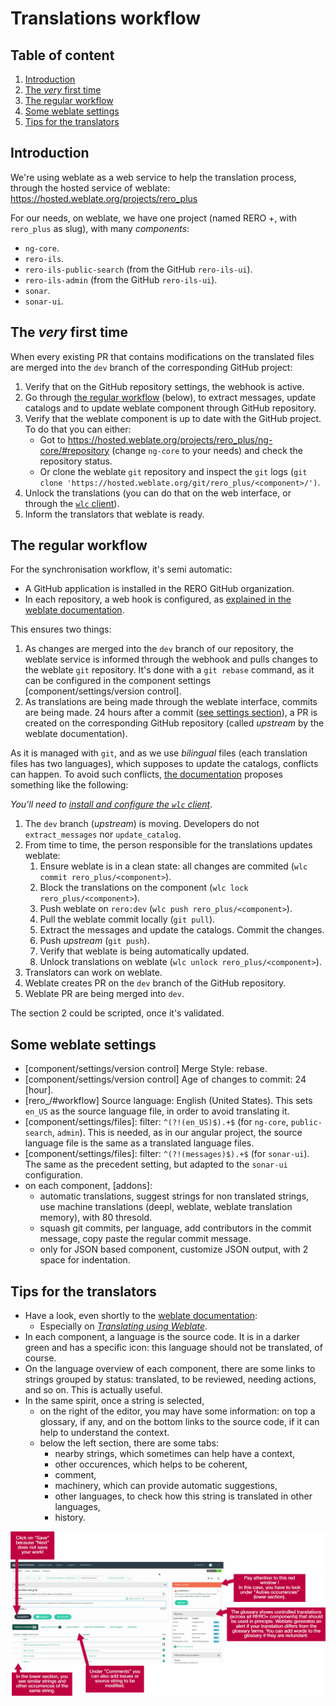 # Translations workflow

## Table of content

1. [Introduction][6]
1. [The *very* first time][7]
1. [The regular workflow][3]
1. [Some weblate settings][5]
1. [Tips for the translators][8] 

## Introduction

We're using weblate as a web service to help the translation process, through
the hosted service of weblate: https://hosted.weblate.org/projects/rero_plus

For our needs, on weblate, we have one project (named RERO +, with `rero_plus`
as slug), with many *components*:

- `ng-core`.
- `rero-ils`.
- `rero-ils-public-search` (from the GitHub `rero-ils-ui`).
- `rero-ils-admin` (from the GitHub `rero-ils-ui`).
- `sonar`.
- `sonar-ui`.

## The *very* first time

When every existing PR that contains modifications on the translated files are
merged into the `dev` branch of the corresponding GitHub project:

1. Verify that on the GitHub repository settings, the webhook is active.
1. Go through [the regular workflow][3] (below), to extract messages, update
   catalogs and to update weblate component through GitHub repository.
1. Verify that the weblate component is up to date with the GitHub project. To
   do that you can either:
    - Got to https://hosted.weblate.org/projects/rero_plus/ng-core/#repository
      (change `ng-core` to your needs) and check the repository status.
    - Or clone the weblate `git` repository and inspect the `git` logs (`git
      clone 'https://hosted.weblate.org/git/rero_plus/<component>/')`.
3. Unlock the translations (you can do that on the web interface, or through
   the [`wlc` client][4]).
4. Inform the translators that weblate is ready.

## The regular workflow

For the synchronisation workflow, it's semi automatic:

- A GitHub application is installed in the RERO GitHub organization.
- In each repository, a web hook is configured, as [explained in the weblate
  documentation][1].

This ensures two things:

1. As changes are merged into the `dev` branch of our repository, the weblate
   service is informed through the webhook and pulls changes to the weblate
   `git` repository. It's done with a `git rebase` command, as it can be
   configured in the component settings [component/settings/version control].
1. As translations are being made through the weblate interface, commits are
   being made. 24 hours after a commit ([see settings section][5]), a PR is
   created on the corresponding GitHub repository (called *upstream* by the
   weblate documentation).

As it is managed with `git`, and as we use *bilingual* files (each translation
files has two languages), which supposes to update the catalogs, conflicts can
happen. To avoid such conflicts, [the documentation][2] proposes something like
the following:

*You'll need to [install and configure the `wlc` client][4]*.

1. The `dev` branch (*upstream*) is moving. Developers do not
   `extract_messages` nor `update_catalog`.
1. From time to time, the person responsible for the translations updates
   weblate:
    1. Ensure weblate is in a clean state: all changes are commited (`wlc
       commit rero_plus/<component>`).
    1. Block the translations on the component (`wlc lock
       rero_plus/<component>`).
    1. Push weblate on `rero:dev` (`wlc push rero_plus/<component>`).
    1. Pull the weblate commit locally (`git pull`).
    1. Extract the messages and update the catalogs. Commit the changes.
    1. Push *upstream* (`git push`).
    1. Verify that weblate is being automatically updated.
    1. Unlock translations on weblate (`wlc unlock rero_plus/<component>`).
1. Translators can work on weblate.
1. Weblate creates PR on the `dev` branch of the GitHub repository. 
1. Weblate PR are being merged into `dev`.

The section 2 could be scripted, once it's validated.

## Some weblate settings

- [component/settings/version control] Merge Style: rebase.
- [component/settings/version control] Age of changes to commit: 24 [hour].
- [rero_/#workflow] Source language: English (United States). This sets `en_US`
  as the source language file, in order to avoid translating it.
- [component/settings/files]: filter: `^(?!(en_US)$).+$` (for `ng-core`,
  `public-search`, `admin`). This is needed, as in our angular project, the
  source language file is the same as a translated language files.
- [component/settings/files]: filter: `^(?!(messages)$).+$` (for `sonar-ui`).
  The same as the precedent setting, but adapted to the `sonar-ui`
  configuration.
- on each component, [addons]:
    - automatic translations, suggest strings for non translated strings, use
      machine translations (deepl, weblate, weblate translation memory), with
      80 thresold.
    - squash git commits, per language, add contributors in the commit message,
      copy paste the regular commit message.
    - only for JSON based component, customize JSON output, with 2 space for
      indentation.

## Tips for the translators

- Have a look, even shortly to the [weblate documentation][9]:
    - Especially on [*Translating using Weblate*][10].
- In each component, a language is the source code. It is in a darker green and
  has a specific icon: this language should not be translated, of course.
- On the language overview of each component, there are some links to strings grouped by
  status: translated, to be reviewed, needing actions, and so on. This is
  actually useful.
- In the same spirit, once a string is selected,
    - on the right of the editor, you may have some information: on top a
      glossary, if any, and on the bottom links to the source code, if it can
      help to understand the context.
    - below the left section, there are some tabs:
        - nearby strings, which sometimes can help have a context,
        - other occurences, which helps to be coherent,
        - comment,
        - machinery, which can provide automatic suggestions,
        - other languages, to check how this string is translated in other
          languages,
        - history.

![](intro_weblate.jpg)






[1]: https://docs.weblate.org/en/latest/admin/continuous.html#automatically-receiving-changes-from-github
[2]: https://docs.weblate.org/en/latest/admin/continuous.html#avoiding-merge-conflicts
[3]: #the-regular-workflow
[4]: https://docs.weblate.org/en/latest/wlc.html
[5]: #some-weblate-settings
[6]: #introduction
[7]: #the-very-first-time
[8]: #tips-for-the-translators
[9]: https://docs.weblate.org
[10]: https://docs.weblate.org/en/latest/user/translating.html
